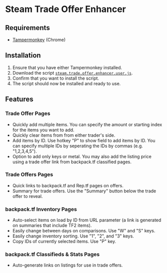 # Steam Trade Offer Enhancer

## Requirements
* [Tampermonkey](https://chrome.google.com/webstore/detail/tampermonkey/dhdgffkkebhmkfjojejmpbldmpobfkfo?hl=en) (Chrome)

## Installation
1. Ensure that you have either Tampermonkey installed.
2. Download the script [`steam.trade.offer.enhancer.user.js`](steam.trade.offer.enhancer.user.js?raw=true).
3. Confirm that you want to install the script.
4. The script should now be installed and ready to use.

## Features

### Trade Offer Pages
- Quickly add multiple items. You can specify the amount or starting index for the items you want to add.
- Quickly clear items from from either trader's side.
- Add items by ID. Use hotkey "P" to show field to add items by ID. You can specify multiple IDs by seperating the IDs by commas (e.g. "1,2,3,4,5").
- Option to add only keys or metal. You may also add the listing price using a trade offer link from backpack.tf classified pages.

### Trade Offers Pages
- Quick links to backpack.tf and Rep.tf pages on offers.
- Summary for trade offers. Use the "Summary" button below the trade offer to reveal.

### backpack.tf Inventory Pages
- Auto-select items on load by ID from URL parameter (a link is generated on summaries that include TF2 items).
- Easily change between days on comparisons. Use "W" and "S" keys.
- Easily change inventory sorting. Use "1", "2", and "3" keys.
- Copy IDs of currently selected items. Use "P" key.

### backpack.tf Classifieds & Stats Pages
- Auto-generate links on listings for use in trade offers.
